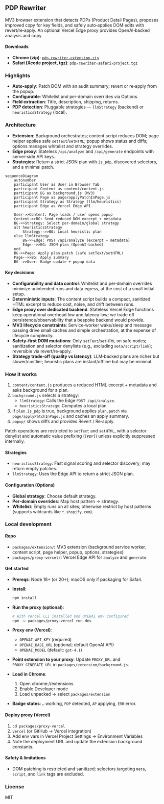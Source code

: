 ## PDP Rewriter

MV3 browser extension that detects PDPs (Product Detail Pages), proposes improved copy for key fields, and safely auto‑applies DOM edits with revert/re‑apply. An optional Vercel Edge proxy provides OpenAI‑backed analysis and copy.

#### Downloads
- **Chrome (zip)**: [`pdp-rewriter-extension.zip`](https://github.com/agurod42/fabric-pdp/releases/latest/download/pdp-rewriter-extension.zip)
- **Safari (Xcode project, tgz)**: [`pdp-rewriter-safari-project.tgz`](https://github.com/agurod42/fabric-pdp/releases/latest/download/pdp-rewriter-safari-project.tgz)

### Highlights
- **Auto‑apply**: Patch DOM with an audit summary; revert or re‑apply from the popup.
- **Configurable**: Whitelist and per‑domain overrides via Options.
- **Field extraction**: Title, description, shipping, returns.
- **PDP detection**: Pluggable strategies — `llmStrategy` (backend) or `heuristicsStrategy` (local).

### Architecture
- **Extension**: Background orchestrates; content script reduces DOM; page helper applies safe `setText`/`setHTML`; popup shows status and diffs; options manages whitelist and strategy overrides.
- **Edge proxy**: Stateless `/api/analyze` and `/api/generate` endpoints with server‑side API keys.
- **Strategies**: Return a strict JSON plan with `is_pdp`, discovered selectors, and a minimal patch.

```mermaid
sequenceDiagram
    autonumber
    participant User as User in Browser Tab
    participant Content as content/content.js
    participant BG as background.js (MV3)
    participant Page as page/applyPatchInPage.js
    participant Strategy as Strategy (llm/heuristics)
    participant Edge as Vercel Edge API

    User->>Content: Page loads / user opens popup
    Content->>BG: Send reduced DOM excerpt + metadata
    BG->>Strategy: Select per-domain/global strategy
    alt heuristicsStrategy
        Strategy-->>BG: Local heuristic plan
    else llmStrategy
        BG->>Edge: POST /api/analyze (excerpt + metadata)
        Edge-->>BG: JSON plan (OpenAI-backed)
    end
    BG->>Page: Apply plan.patch (safe setText/setHTML)
    Page-->>BG: Apply summary
    BG-->>User: Badge update + popup data
```

#### Key decisions
- **Configurability and data control**: Whitelist and per‑domain overrides minimize unintended runs and data egress, at the cost of a small initial setup.
- **Deterministic inputs**: The content script builds a compact, sanitized HTML excerpt to reduce cost, noise, and drift between runs.
- **Edge proxy over dedicated backend**: Stateless Vercel Edge functions keep operational overhead low and latency low; we trade off persistence/observability that a bespoke backend would provide.
- **MV3 lifecycle constraints**: Service‑worker wake/sleep and message passing drive small caches and simple orchestration, at the expense of lifecycle complexity.
- **Safety‑first DOM mutations**: Only `setText`/`setHTML` on safe nodes; sanitization and selector denylists (e.g., excluding `meta/script/link`); reversible via revert/re‑apply.
- **Strategy trade‑off (quality vs latency)**: LLM‑backed plans are richer but slower/costlier; heuristic plans are instant/offline but may be minimal.

### How it works
1) `content/content.js` produces a reduced HTML excerpt + metadata and asks background for a plan.
2) `background.js` selects a strategy:
   - `llmStrategy`: Calls the Edge `POST /api/analyze`.
   - `heuristicsStrategy`: Computes a local plan.
3) If `plan.is_pdp` is true, background applies `plan.patch` via `page/applyPatchInPage.js` and caches an apply summary.
4) `popup/` shows diffs and provides Revert / Re‑apply.

Patch operations are restricted to `setText` and `setHTML`, with a selector denylist and automatic value prefixing (`[PDP]`) unless explicitly suppressed internally.

#### Strategies
- `heuristicsStrategy`: Fast signal scoring and selector discovery; may return empty patches.
- `llmStrategy`: Uses the Edge API to return a strict JSON plan.

#### Configuration (Options)
- **Global strategy**: Choose default strategy.
- **Per‑domain overrides**: Map host pattern → strategy.
- **Whitelist**: Empty runs on all sites; otherwise restrict by host patterns (supports wildcards like `*.shopify.com`).

### Local development

#### Repo
- `packages/extension/`: MV3 extension (background service worker, content script, page helper, popup, options, strategies)
- `packages/proxy-vercel/`: Vercel Edge API for `analyze` and `generate`

#### Get started

- **Prereqs**: Node 18+ (or 20+); macOS only if packaging for Safari.

- **Install**:
  ```bash
  npm install
  ```

- **Run the proxy (optional)**:
  ```bash
  # With Vercel CLI installed and OPENAI env configured
  npm -w packages/proxy-vercel run dev
  ```

- **Proxy env (Vercel)**:
  - `OPENAI_API_KEY` (required)
  - `OPENAI_BASE_URL` (optional; default OpenAI API)
  - `OPENAI_MODEL` (default: `gpt-4.1`)

- **Point extension to your proxy**: Update `PROXY_URL` and `PROXY_GENERATE_URL` in `packages/extension/background.js`.

- **Load in Chrome**:
  1) Open chrome://extensions
  2) Enable Developer mode
  3) Load unpacked → select `packages/extension`

- **Badge states**: `…` working, `PDP` detected, `AP` applying, `ERR` error.

#### Deploy proxy (Vercel)
1) `cd packages/proxy-vercel`
2) `vercel` (or GitHub → Vercel integration)
3) Add env vars in Vercel Project Settings → Environment Variables
4) Note the deployment URL and update the extension background constants.

#### Safety & limitations
- DOM patching is restricted and sanitized; selectors targeting `meta`, `script`, and `link` tags are excluded.

### License
MIT
